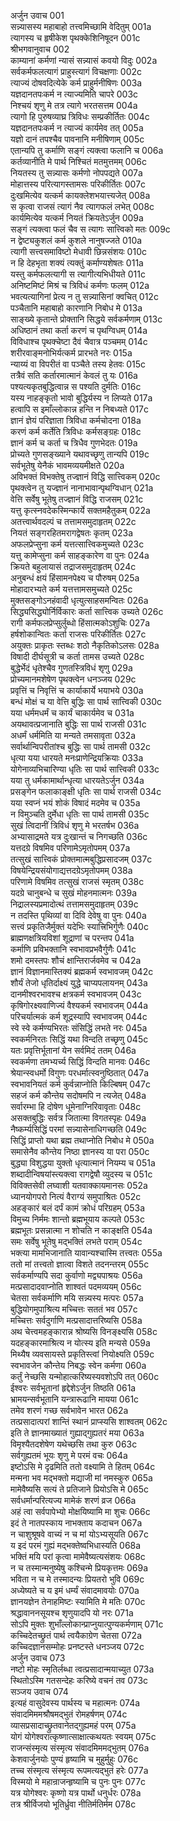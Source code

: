 अर्जुन उवाच	001  
सन्न्यासस्य महाबाहो तत्त्वमिच्छामि वेदितुम्	001a  
त्यागस्य च हृषीकेश पृथक्केशिनिषूदन	001c  
श्रीभगवानुवाच	002  
काम्यानां कर्मणां न्यासं सन्न्यासं कवयो विदुः	002a  
सर्वकर्मफलत्यागं प्राहुस्त्यागं विचक्षणाः	002c  
त्याज्यं दोषवदित्येके कर्म प्राहुर्मनीषिणः	003a  
यज्ञदानतपःकर्म न त्याज्यमिति चापरे	003c  
निश्चयं शृणु मे तत्र त्यागे भरतसत्तम	004a  
त्यागो हि पुरुषव्याघ्र त्रिविधः सम्प्रकीर्तितः	004c  
यज्ञदानतपःकर्म न त्याज्यं कार्यमेव तत्	005a  
यज्ञो दानं तपश्चैव पावनानि मनीषिणाम्	005c  
एतान्यपि तु कर्माणि सङ्गं त्यक्त्वा फलानि च	006a  
कर्तव्यानीति मे पार्थ निश्चितं मतमुत्तमम्	006c  
नियतस्य तु सन्न्यासः कर्मणो नोपपद्यते	007a  
मोहात्तस्य परित्यागस्तामसः परिकीर्तितः	007c  
दुःखमित्येव यत्कर्म कायक्लेशभयात्त्यजेत्	008a  
स कृत्वा राजसं त्यागं नैव त्यागफलं लभेत्	008c  
कार्यमित्येव यत्कर्म नियतं क्रियतेऽर्जुन	009a  
सङ्गं त्यक्त्वा फलं चैव स त्यागः सात्त्विको मतः	009c  
न द्वेष्ट्यकुशलं कर्म कुशले नानुषज्जते	010a  
त्यागी सत्त्वसमाविष्टो मेधावी छिन्नसंशयः	010c  
न हि देहभृता शक्यं त्यक्तुं कर्माण्यशेषतः	011a  
यस्तु कर्मफलत्यागी स त्यागीत्यभिधीयते	011c  
अनिष्टमिष्टं मिश्रं च त्रिविधं कर्मणः फलम्	012a  
भवत्यत्यागिनां प्रेत्य न तु सन्न्यासिनां क्वचित्	012c  
पञ्चैतानि महाबाहो कारणानि निबोध मे	013a  
साङ्ख्ये कृतान्ते प्रोक्तानि सिद्धये सर्वकर्मणाम्	013c  
अधिष्ठानं तथा कर्ता करणं च पृथग्विधम्	014a  
विविधाश्च पृथक्चेष्टा दैवं चैवात्र पञ्चमम्	014c  
शरीरवाङ्मनोभिर्यत्कर्म प्रारभते नरः	015a  
न्याय्यं वा विपरीतं वा पञ्चैते तस्य हेतवः	015c  
तत्रैवं सति कर्तारमात्मानं केवलं तु यः	016a  
पश्यत्यकृतबुद्धित्वान्न स पश्यति दुर्मतिः	016c  
यस्य नाहङ्कृतो भावो बुद्धिर्यस्य न लिप्यते	017a  
हत्वापि स इमाँल्लोकान्न हन्ति न निबध्यते	017c  
ज्ञानं ज्ञेयं परिज्ञाता त्रिविधा कर्मचोदना	018a  
करणं कर्म कर्तेति त्रिविधः कर्मसङ्ग्रहः	018c  
ज्ञानं कर्म च कर्ता च त्रिधैव गुणभेदतः	019a  
प्रोच्यते गुणसङ्ख्याने यथावच्छृणु तान्यपि	019c  
सर्वभूतेषु येनैकं भावमव्ययमीक्षते	020a  
अविभक्तं विभक्तेषु तज्ज्ञानं विद्धि सात्त्विकम्	020c  
पृथक्त्वेन तु यज्ज्ञानं नानाभावान्पृथग्विधान्	021a  
वेत्ति सर्वेषु भूतेषु तज्ज्ञानं विद्धि राजसम्	021c  
यत्तु कृत्स्नवदेकस्मिन्कार्ये सक्तमहैतुकम्	022a  
अतत्त्वार्थवदल्पं च तत्तामसमुदाहृतम्	022c  
नियतं सङ्गरहितमरागद्वेषतः कृतम्	023a  
अफलप्रेप्सुना कर्म यत्तत्सात्त्विकमुच्यते	023c  
यत्तु कामेप्सुना कर्म साहङ्कारेण वा पुनः	024a  
क्रियते बहुलायासं तद्राजसमुदाहृतम्	024c  
अनुबन्धं क्षयं हिंसामनपेक्ष्य च पौरुषम्	025a  
मोहादारभ्यते कर्म यत्तत्तामसमुच्यते	025c  
मुक्तसङ्गोऽनहंवादी धृत्युत्साहसमन्वितः	026a  
सिद्ध्यसिद्ध्योर्निर्विकारः कर्ता सात्त्विक उच्यते	026c  
रागी कर्मफलप्रेप्सुर्लुब्धो हिंसात्मकोऽशुचिः	027a  
हर्षशोकान्वितः कर्ता राजसः परिकीर्तितः	027c  
अयुक्तः प्राकृतः स्तब्धः शठो नैकृतिकोऽलसः	028a  
विषादी दीर्घसूत्री च कर्ता तामस उच्यते	028c  
बुद्धेर्भेदं धृतेश्चैव गुणतस्त्रिविधं शृणु	029a  
प्रोच्यमानमशेषेण पृथक्त्वेन धनञ्जय	029c  
प्रवृत्तिं च निवृत्तिं च कार्याकार्ये भयाभये	030a  
बन्धं मोक्षं च या वेत्ति बुद्धिः सा पार्थ सात्त्विकी	030c  
यया धर्ममधर्मं च कार्यं चाकार्यमेव च	031a  
अयथावत्प्रजानाति बुद्धिः सा पार्थ राजसी	031c  
अधर्मं धर्ममिति या मन्यते तमसावृता	032a  
सर्वार्थान्विपरीतांश्च बुद्धिः सा पार्थ तामसी	032c  
धृत्या यया धारयते मनःप्राणेन्द्रियक्रियाः	033a  
योगेनाव्यभिचारिण्या धृतिः सा पार्थ सात्त्विकी	033c  
यया तु धर्मकामार्थान्धृत्या धारयतेऽर्जुन	034a  
प्रसङ्गेन फलाकाङ्क्षी धृतिः सा पार्थ राजसी	034c  
यया स्वप्नं भयं शोकं विषादं मदमेव च	035a  
न विमुञ्चति दुर्मेधा धृतिः सा पार्थ तामसी	035c  
सुखं त्विदानीं त्रिविधं शृणु मे भरतर्षभ	036a  
अभ्यासाद्रमते यत्र दुःखान्तं च निगच्छति	036c  
यत्तदग्रे विषमिव परिणामेऽमृतोपमम्	037a  
तत्सुखं सात्त्विकं प्रोक्तमात्मबुद्धिप्रसादजम्	037c  
विषयेन्द्रियसंयोगाद्यत्तदग्रेऽमृतोपमम्	038a  
परिणामे विषमिव तत्सुखं राजसं स्मृतम्	038c  
यदग्रे चानुबन्धे च सुखं मोहनमात्मनः	039a  
निद्रालस्यप्रमादोत्थं तत्तामसमुदाहृतम्	039c  
न तदस्ति पृथिव्यां वा दिवि देवेषु वा पुनः	040a  
सत्त्वं प्रकृतिजैर्मुक्तं यदेभिः स्यात्त्रिभिर्गुणैः	040c  
ब्राह्मणक्षत्रियविशां शूद्राणां च परन्तप	041a  
कर्माणि प्रविभक्तानि स्वभावप्रभवैर्गुणैः	041c  
शमो दमस्तपः शौचं क्षान्तिरार्जवमेव च	042a  
ज्ञानं विज्ञानमास्तिक्यं ब्रह्मकर्म स्वभावजम्	042c  
शौर्यं तेजो धृतिर्दाक्ष्यं युद्धे चाप्यपलायनम्	043a  
दानमीश्वरभावश्च क्षत्रकर्म स्वभावजम्	043c  
कृषिगोरक्ष्यवाणिज्यं वैश्यकर्म स्वभावजम्	044a  
परिचर्यात्मकं कर्म शूद्रस्यापि स्वभावजम्	044c  
स्वे स्वे कर्मण्यभिरतः संसिद्धिं लभते नरः	045a  
स्वकर्मनिरतः सिद्धिं यथा विन्दति तच्छृणु	045c  
यतः प्रवृत्तिर्भूतानां येन सर्वमिदं ततम्	046a  
स्वकर्मणा तमभ्यर्च्य सिद्धिं विन्दति मानवः	046c  
श्रेयान्स्वधर्मो विगुणः परधर्मात्स्वनुष्ठितात्	047a  
स्वभावनियतं कर्म कुर्वन्नाप्नोति किल्बिषम्	047c  
सहजं कर्म कौन्तेय सदोषमपि न त्यजेत्	048a  
सर्वारम्भा हि दोषेण धूमेनाग्निरिवावृताः	048c  
असक्तबुद्धिः सर्वत्र जितात्मा विगतस्पृहः	049a  
नैष्कर्म्यसिद्धिं परमां सन्न्यासेनाधिगच्छति	049c  
सिद्धिं प्राप्तो यथा ब्रह्म तथाप्नोति निबोध मे	050a  
समासेनैव कौन्तेय निष्ठा ज्ञानस्य या परा	050c  
बुद्ध्या विशुद्धया युक्तो धृत्यात्मानं नियम्य च	051a  
शब्दादीन्विषयांस्त्यक्त्वा रागद्वेषौ व्युदस्य च	051c  
विविक्तसेवी लघ्वाशी यतवाक्कायमानसः	052a  
ध्यानयोगपरो नित्यं वैराग्यं समुपाश्रितः	052c  
अहङ्कारं बलं दर्पं कामं क्रोधं परिग्रहम्	053a  
विमुच्य निर्ममः शान्तो ब्रह्मभूयाय कल्पते	053c  
ब्रह्मभूतः प्रसन्नात्मा न शोचति न काङ्क्षति	054a  
समः सर्वेषु भूतेषु मद्भक्तिं लभते पराम्	054c  
भक्त्या मामभिजानाति यावान्यश्चास्मि तत्त्वतः	055a  
ततो मां तत्त्वतो ज्ञात्वा विशते तदनन्तरम्	055c  
सर्वकर्माण्यपि सदा कुर्वाणो मद्व्यपाश्रयः	056a  
मत्प्रसादादवाप्नोति शाश्वतं पदमव्ययम्	056c  
चेतसा सर्वकर्माणि मयि सन्न्यस्य मत्परः	057a  
बुद्धियोगमुपाश्रित्य मच्चित्तः सततं भव	057c  
मच्चित्तः सर्वदुर्गाणि मत्प्रसादात्तरिष्यसि	058a  
अथ चेत्त्वमहङ्कारान्न श्रोष्यसि विनङ्क्ष्यसि	058c  
यदहङ्कारमाश्रित्य न योत्स्य इति मन्यसे	059a  
मिथ्यैष व्यवसायस्ते प्रकृतिस्त्वां नियोक्ष्यति	059c  
स्वभावजेन कौन्तेय निबद्धः स्वेन कर्मणा	060a  
कर्तुं नेच्छसि यन्मोहात्करिष्यस्यवशोऽपि तत्	060c  
ईश्वरः सर्वभूतानां हृद्देशेऽर्जुन तिष्ठति	061a  
भ्रामयन्सर्वभूतानि यन्त्रारूढानि मायया	061c  
तमेव शरणं गच्छ सर्वभावेन भारत	062a  
तत्प्रसादात्परां शान्तिं स्थानं प्राप्स्यसि शाश्वतम्	062c  
इति ते ज्ञानमाख्यातं गुह्याद्गुह्यतरं मया	063a  
विमृश्यैतदशेषेण यथेच्छसि तथा कुरु	063c  
सर्वगुह्यतमं भूयः शृणु मे परमं वचः	064a  
इष्टोऽसि मे दृढमिति ततो वक्ष्यामि ते हितम्	064c  
मन्मना भव मद्भक्तो मद्याजी मां नमस्कुरु	065a  
मामेवैष्यसि सत्यं ते प्रतिजाने प्रियोऽसि मे	065c  
सर्वधर्मान्परित्यज्य मामेकं शरणं व्रज	066a  
अहं त्वा सर्वपापेभ्यो मोक्षयिष्यामि मा शुचः	066c  
इदं ते नातपस्काय नाभक्ताय कदाचन	067a  
न चाशुश्रूषवे वाच्यं न च मां योऽभ्यसूयति	067c  
य इदं परमं गुह्यं मद्भक्तेष्वभिधास्यति	068a  
भक्तिं मयि परां कृत्वा मामेवैष्यत्यसंशयः	068c  
न च तस्मान्मनुष्येषु कश्चिन्मे प्रियकृत्तमः	069a  
भविता न च मे तस्मादन्यः प्रियतरो भुवि	069c  
अध्येष्यते च य इमं धर्म्यं संवादमावयोः	070a  
ज्ञानयज्ञेन तेनाहमिष्टः स्यामिति मे मतिः	070c  
श्रद्धावाननसूयश्च शृणुयादपि यो नरः	071a  
सोऽपि मुक्तः शुभाँल्लोकान्प्राप्नुयात्पुण्यकर्मणाम्	071c  
कच्चिदेतच्छ्रुतं पार्थ त्वयैकाग्रेण चेतसा	072a  
कच्चिदज्ञानसम्मोहः प्रनष्टस्ते धनञ्जय	072c  
अर्जुन उवाच	073  
नष्टो मोहः स्मृतिर्लब्धा त्वत्प्रसादान्मयाच्युत	073a  
स्थितोऽस्मि गतसन्देहः करिष्ये वचनं तव	073c  
सञ्जय उवाच	074  
इत्यहं वासुदेवस्य पार्थस्य च महात्मनः	074a  
संवादमिममश्रौषमद्भुतं रोमहर्षणम्	074c  
व्यासप्रसादाच्छ्रुतवानेतद्गुह्यमहं परम्	075a  
योगं योगेश्वरात्कृष्णात्साक्षात्कथयतः स्वयम्	075c  
राजन्संस्मृत्य संस्मृत्य संवादमिममद्भुतम्	076a  
केशवार्जुनयोः पुण्यं हृष्यामि च मुहुर्मुहुः	076c  
तच्च संस्मृत्य संस्मृत्य रूपमत्यद्भुतं हरेः	077a  
विस्मयो मे महान्राजन्हृष्यामि च पुनः पुनः	077c  
यत्र योगेश्वरः कृष्णो यत्र पार्थो धनुर्धरः	078a  
तत्र श्रीर्विजयो भूतिर्ध्रुवा नीतिर्मतिर्मम	078c  
